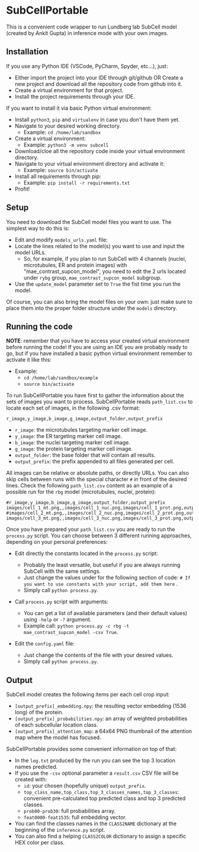 SubCellPortable
===============
This is a convenient code wrapper to run Lundberg lab SubCell model (created by Ankit Gupta) in inference mode with your own images.


Installation
------------

If you use any Python IDE (VSCode, PyCharm, Spyder, etc...), just:
- Either import the project into your IDE through git/github OR Create a new project and download all the repository code from github into it.
- Create a virtual environment for that project.
- Install the project requirements through your IDE.

If you want to install it via basic Python virtual environment:
- Install `python3`, `pip` and `virtualenv` in case you don't have them yet.
- Navigate to your desired working directory.
  - Example: `cd /home/lab/sandbox`
- Create a virtual environment:
  - Example: `python3 -m venv subcell`
- Download/cloe all the repository code inside your virtual environment directory.
- Navigate to your virtual environment directory and activate it:
  - Example: `source bin/activate`
- Install all requirements through pip:
  - Example: `pip install -r requirements.txt`
- Profit!


Setup
-----

You need to download the SubCell model files you want to use. The simplest way to do this is:

- Edit and modify `models_urls.yaml` file:
- Locate the lines related to the model(s) you want to use and input the model URLs.
  - So, for example, if you plan to run SubCell with 4 channels (nuclei, microtubules, ER and protein images) with "mae_contrast_supcon_model", you need to edit the 2 urls located under `rybg` group, `mae_contrast_supcon_model` subgroup.
- Use the `update_model` parameter set to `True` the fist time you run the model.

Of course, you can also bring the model files on your own: just make sure to place them into the proper folder structure under the `models` directory.


Running the code
---------------- 

**NOTE**: remember that you have to access your created virtual environment before running the code! If you are using an IDE you are probably ready to go, but if you have installed a basic python virtual environment remember to activate it like this: 
- Example:
   - `cd /home/lab/sandbox/example`
   - `source bin/activate`

To run SubCellPortable you have first to gather the information about the sets of images you want to process. SubCellPortable reads `path_list.csv` to locate each set of images, in the following .csv format: 

`r_image,y_image,b_image,g_image,output_folder,output_prefix`

- `r_image`: the microtubules targeting marker cell image. 
- `y_image`: the ER targeting marker cell image.
- `b_image`: the nuclei targeting marker cell image.
- `g_image`: the protein targeting marker cell image.
- `output_folder`: the base folder that will contain all results.
- `output_prefix`: the prefix appended to all files generated per cell.

All images can be relative or absolute paths, or directly URLs. You can also skip cells between runs with the special character `#` in front of the desired lines. 
Check the following `path_list.csv` content as an example of a possible run for the `rbg` model (microtubules, nuclei, protein):

```
#r_image,y_image,b_image,g_image,output_folder,output_prefix
images/cell_1_mt.png,,images/cell_1_nuc.png,images/cell_1_prot.png,output,cell1_
#images/cell_2_mt.png,,images/cell_2_nuc.png,images/cell_2_prot.png,output,cell2_
images/cell_3_mt.png,,images/cell_3_nuc.png,images/cell_3_prot.png,output,cell3_
```

Once you have prepared your `path_list.csv` you are ready to run the `process.py` script. You can choose between 3 different running approaches, depending on your personal preferences:

- Edit directly the constants located in the `process.py` script:
  - Probably the least versatile, but useful if you are always running SubCell with the same settings.
  - Just change the values under for the following section of code: `# If you want to use constants with your script, add them here` .
  - Simply call `python process.py`.

- Call `process.py` script with arguments:
  - You can get a list of available parameters (and their default values) using `-help` or `-?` argument.
  - Example call: `python process.py -c rbg -t mae_contrast_supcon_model -csv True`.

- Edit the `config.yaml` file:
  - Just change the contents of the file with your desired values.
  - Simply call `python process.py`.


Output
------ 

SubCell model creates the following items per each cell crop input:
- `[output_prefix]_embedding.npy`: the resulting vector embedding (1536 long) of the protein.
- `[output_prefix]_probabilities.npy`: an array of weighted probabilities of each subcellular location class.
- `[output_prefix]_attention_map`: a 64x64 PNG thumbnail of the attention map where the model has focused.

SubCellPortable provides some convenient information on top of that:
- In the `log.txt` produced by the run you can see the top 3 location names predicted. 
- If you use the `-csv` optional parameter a `result.csv` CSV file will be created with:
  - `id`: your chosen (hopefully unique) `output_prefix`.
  - `top_class_name,top_class,top_3_classes_names,top_3_classes`: convenient pre-calculated top predicted class and top 3 predicted classes.
  - `prob00-prob30`: full probabilities array.
  - `feat0000-feat1535`: full embedding vector.
- You can find the classes names in the `CLASS2NAME` dictionary at the beginning of the `inference.py` script.
- You can also find a helping `CLASS2COLOR` dictionary to assign a specific HEX color per class.